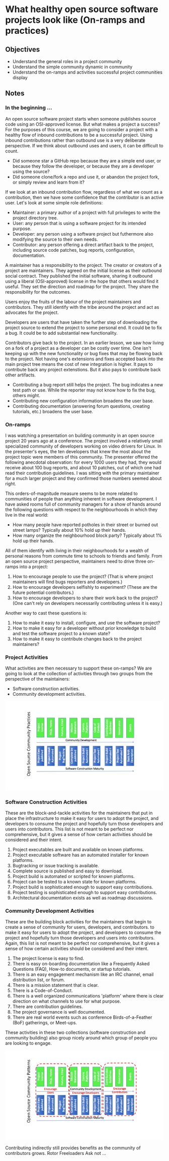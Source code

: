 # What healthy open source software projects look like (On-ramps and practices)

## Objectives
* Understand the general roles in a project community
* Understand the simple community dynamic in community 
* Understand the on-ramps and activities successful project communities display

## Notes
### In the beginning ... 
An open source software project starts when someone publishes source code using an OSI-approved license. 
But what makes a project a success? 
For the purposes of this course, we are going to consider a project with a healthy flow of inbound contributions to be a successful project. 
Using inbound contributions rather than outbound use is a very deliberate perspective. 
If we think about outbound uses and users, it can be difficult to count. 
* Did someone star a GitHub repo because they are a simple end user, or because they follow the developer, or because they are a developer using the source? 
* Did someone clone/fork a repo and use it, or abandon the project fork, or simply review and learn from it? 

If we look at an inbound contribution flow, regardless of what we count as a contribution, then we have some confidence that the contributor is an active user. 
Let's look at some simple role definitions:
* Maintainer: a primary author of a project with full privileges to write the project directory tree. 
* User: any person that is using a software project for its intended purpose.
* Developer: any person using a software project but futhermore also modifying the source to their own needs. 
* Contributor: any person offering a direct artifact back to the project, including source code patches, bug reports, configuration, documentation. 

A maintainer has a responsibility to the project. The creator or creators of a project are maintainers. 
They agreed on the initial license as their outbound social contract. 
They published the initial software, sharing it outbound using a liberal (OSI-approved) license in the hope that others would find it useful.
They set the direction and roadmap for the project. 
They share the responsibility for the outcomes. 

Users enjoy the fruits of the labour of the project maintainers and contributors. 
They still identify with the tribe around the project and act as advocates for the project. 

Developers are users that have taken the further step of downloading the project source to extend the project to some personal end. 
It could be to fix a bug. It could be to add substantial new functionality. 

Contributors give back to the project. In an earlier lesson, we saw how living on a fork of a project as a developer can be costly over time.
One isn't keeping up with the new functionality or bug fixes that may be flowing back to the project. 
Not having one's extensions and fixes accepted back into the main project tree means the cost of new integration is higher. 
It pays to contribute back any project extenstions. 
But it also pays to contribute back other artifacts. 
* Contributing a bug report still helps the project. The bug indicates a new test path or use. While the reporter may not know how to fix the bug, others might. 
* Contributing new configuration information broadens the user base.
* Contributing documentation (answering forum questions, creating tutorials, etc.) broadens the user base. 

### On-ramps 
I was watching a presentation on building community in an open source project 20 years ago at a conference. 
The project involved a relatively small specialized community of developers working on video drivers for Linux. 
In the presenter's eyes, the ten developers that knew the most about the project topic were members of this community. 
The presenter offered the following anecdotal observation: for every 1000 users they had, they would receive about 100 bug reports, and about 10 patches, 
out of which one had read their contribution guidelines. 
I was sitting with the primary maintainer for a much larger project and they confirmed those numbers seemed about right. 

This orders-of-magnitude measure seems to be more related to communities of people than anything inherent in software development. 
I have asked rooms full of community managers for a show of hands around the following questions with respect to the neighbourhoods in which they live in the real world:
* How many people have reported potholes in their street or burned out street lamps? Typically about 10% hold up their hands. 
* How many organize the neighbourhood block party? Typically about 1% hold up their hands. 

All of them identify with living in their neighbourhoods for a wealth of personal reasons from commute time to schools to friends and family. 
From an open source project perspective, maintainers need to drive three on-ramps into a project: 
1. How to encourage people to use the project? (That is where project maintainers will find bugs reporters and developers.)
1. How to encourage developers selfishly to experiment? (These are the future potential contributors.)
1. How to encourage developers to share their work back to the project? (One can't rely on developers necessarily contributing unless it is easy.)

Another way to cast these questions is: 
1. How to make it easy to install, configure, and use the software project? 
1. How to make it easy for a developer without prior knowledge to build and test the software project to a known state? 
1. How to make it easy to contribute changes back to the project maintainers? 

### Project Activities
What activities are then necessary to support these on-ramps? 
We are going to look at the collection of activities through two groups from the perspective of the maintainers:
* Software construction activities. 
* Community development activities. 

![List of activities for building on-ramps in two groups](images/Practices.jpeg)

### Software Construction Activities
These are the block-and-tackle activities for the maintainers that put in place the infrastructure to make it easy for users to adopt the project, 
and developers to consume the project and hopefully turn those developers and users into contributors. 
This list is not meant to be perfect nor comprehensive, 
but it gives a sense of how certain activities should be considered and their intent. 
1. Project executables are built and available on known platforms. 
1. Project executable software has an automated installer for known platforms. 
1. Bugtracking or issue tracking is available. 
1. Complete source is published and easy to download. 
1. Project build is automated or scripted for known platforms. 
1. Project can be tested to a known state for known platforms. 
1. Project build is sophisticated enough to support easy contributions. 
1. Project testing is sophisticated enough to support easy contributions. 
1. Architectural documentation exists as well as roadmap discussions. 

### Community Development Activities 
These are the building block activities for the maintainers that begin to create a sense of community for users, developers, and contributors.   to make it easy for users to adopt the project, 
and developers to consume the project and hopefully turn those developers and users into contributors. 
Again, this list is not meant to be perfect nor comprehensive, 
but it gives a sense of how certain activities should be considered and their intent. 
1. The project license is easy to find.
1. There is easy on-boarding documentation like a Frequently Asked Questions (FAQ), How-to documents, or startup tutorials. 
1. There is an easy engagement mechanism like an IRC channel, email distribution list, or forum. 
1. There is a mission statement that is clear.
1. There is a Code-of-Conduct. 
1. There is a well organized communications 'platform' where there is clear direction on what channels to use for what purpose. 
1. There are contribution guidelines.
1. The project governance is well documented. 
1. There are real world events such as conference Birds-of-a-Feather (BoF) gatherings, or Meet-ups. 

These activities in these two collections (software construction and community building) also group nicely around which group of people you are looking to engage.

![List of activities for building on-ramps in two groups with roles](images/OnRamps.jpeg)

Contributing indirectly still provides benefits as the community of contributors grows. 
Rotor
Freeloaders
Ask not ... 


